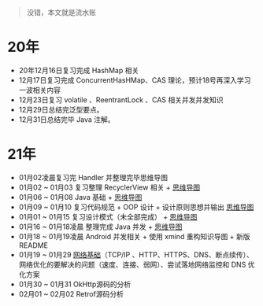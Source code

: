 > 没错，本文就是流水账

# 20年

* 20年12月16日复习完成 HashMap 相关
* 12月17日复习完成 ConcurrentHasHMap、CAS 理论，预计18号再深入学习一波相关内容
* 12月23日复习 volatile 、ReentrantLock 、CAS 相关并发并发知识
* 12月29日总结完泛型要点。
* 12月31日总结完毕 Java 注解。

# 21年

* 01月02凌晨复习完 Handler 并整理完毕思维导图
* 01月02 ~ 01月03 复习整理 RecyclerView 相关 +  [思维导图](Android专项/思维导图) 
* 01月06 ~ 01月08 Java 基础 + [思维导图](JAVA/思维导图)  
* 01月09 ~ 01月10 复习代码规范 + OOP 设计 + 设计原则思想并输出 [思维导图](代码质量/思维导图) 
* 01月01 ~ 01月15 复习设计模式（未全部完成） + [思维导图](代码质量/思维导图)
* 01月16 ~ 01月18凌晨 整理完成 Java 并发 + [思维导图](并发编程/思维导图) 
* 01月18 ~ 01月19凌晨 Android 并发相关 + 使用 xmind 重构知识导图 + 新版 README
* 01月19 ~ 01月29 [网络基础](网络/思维导图)（TCP/IP 、HTTP、HTTPS、DNS、断点续传）、网络优化的要解决的问题（速度、连接、弱网）、尝试落地网络监控和 DNS 优化方案
* 01月30 ~ 01月31 OkHttp源码的分析
* 02月01 ~ 02月02 Retrof源码分析

